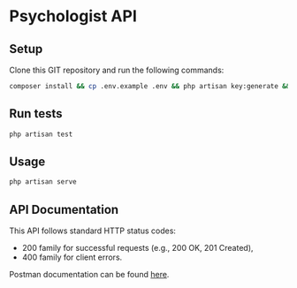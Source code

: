 # Psychologist API

## Setup

Clone this GIT repository and run the following commands:

```bash
composer install && cp .env.example .env && php artisan key:generate && php artisan migrate
```

## Run tests

```bash
php artisan test
```

## Usage

```bash
php artisan serve
```

## API Documentation

This API follows standard HTTP status codes:

-   200 family for successful requests (e.g., 200 OK, 201 Created),
-   400 family for client errors.

Postman documentation can be found [here](https://documenter.getpostman.com/view/39260809/2sAYX8KMmk).
